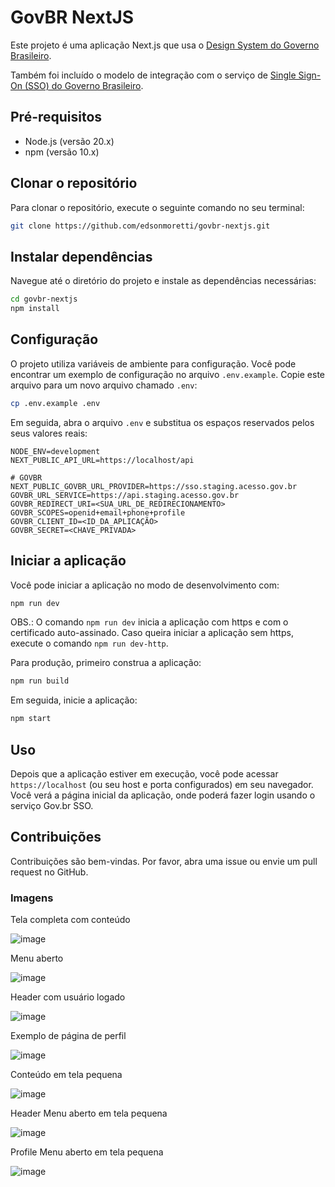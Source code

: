 # GovBR NextJS

Este projeto é uma aplicação Next.js que usa o [Design System do Governo Brasileiro](https://gov.br/ds).

Também foi incluído o modelo de integração com o serviço de [Single Sign-On (SSO) do Governo Brasileiro](https://acesso.gov.br/roteiro-tecnico/).


## Pré-requisitos

- Node.js (versão 20.x)
- npm (versão 10.x)

## Clonar o repositório

Para clonar o repositório, execute o seguinte comando no seu terminal:

```bash
git clone https://github.com/edsonmoretti/govbr-nextjs.git
```

## Instalar dependências

Navegue até o diretório do projeto e instale as dependências necessárias:

```bash
cd govbr-nextjs
npm install
```

## Configuração

O projeto utiliza variáveis de ambiente para configuração. Você pode encontrar um exemplo de configuração no arquivo `.env.example`. Copie este arquivo para um novo arquivo chamado `.env`:

```bash
cp .env.example .env
```

Em seguida, abra o arquivo `.env` e substitua os espaços reservados pelos seus valores reais:

```dotenv
NODE_ENV=development
NEXT_PUBLIC_API_URL=https://localhost/api

# GOVBR
NEXT_PUBLIC_GOVBR_URL_PROVIDER=https://sso.staging.acesso.gov.br
GOVBR_URL_SERVICE=https://api.staging.acesso.gov.br
GOVBR_REDIRECT_URI=<SUA_URL_DE_REDIRECIONAMENTO>
GOVBR_SCOPES=openid+email+phone+profile
GOVBR_CLIENT_ID=<ID_DA_APLICAÇÃO>
GOVBR_SECRET=<CHAVE_PRIVADA>
```

## Iniciar a aplicação

Você pode iniciar a aplicação no modo de desenvolvimento com:

```bash
npm run dev
```
OBS.: O comando `npm run dev` inicia a aplicação com https e com o certificado auto-assinado. Caso queira iniciar a aplicação sem https, execute o comando `npm run dev-http`.

Para produção, primeiro construa a aplicação:

```bash
npm run build
```

Em seguida, inicie a aplicação:

```bash
npm start
```

## Uso

Depois que a aplicação estiver em execução, você pode acessar `https://localhost` (ou seu host e porta configurados) em seu navegador. Você verá a página inicial da aplicação, onde poderá fazer login usando o serviço Gov.br SSO.

## Contribuições

Contribuições são bem-vindas. Por favor, abra uma issue ou envie um pull request no GitHub.

### Imagens
Tela completa com conteúdo

![image](https://github.com/edsonmoretti/govbr-nextjs/assets/7455473/fcf81a7c-99e4-44c6-8657-6a30d457110c)

Menu aberto

![image](https://github.com/edsonmoretti/govbr-nextjs/assets/7455473/e6d31db3-e1f4-4853-b962-175476ab2364)

Header com usuário logado

![image](https://github.com/edsonmoretti/govbr-nextjs/assets/7455473/7a9ba9db-d693-4469-9329-bcae9fa1151e)

Exemplo de página de perfil

![image](https://github.com/edsonmoretti/govbr-nextjs/assets/7455473/28b017a2-226a-4a03-aade-19e7c62e5543)

Conteúdo em tela pequena

![image](https://github.com/edsonmoretti/govbr-nextjs/assets/7455473/3aedb9cd-933c-471e-8765-43df90a36f2d)

Header Menu aberto em tela pequena

![image](https://github.com/edsonmoretti/govbr-nextjs/assets/7455473/77f89577-16d1-4343-98d9-06971c307075)

Profile Menu aberto em tela pequena

![image](https://github.com/edsonmoretti/govbr-nextjs/assets/7455473/f855bceb-5b6d-4564-bf46-214535a9de29)

